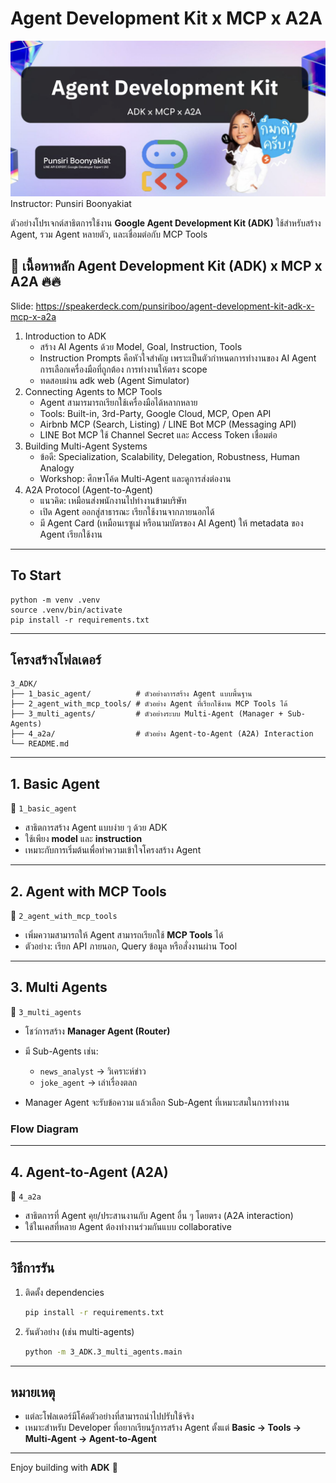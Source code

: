 # Agent Development Kit x MCP x A2A
![alt text](images/title.png)
Instructor: Punsiri Boonyakiat

ตัวอย่างโปรเจกต์สาธิตการใช้งาน **Google Agent Development Kit (ADK)**
ใช้สำหรับสร้าง Agent, รวม Agent หลายตัว, และเชื่อมต่อกับ MCP Tools

## 📌 เนื้อหาหลัก Agent Development Kit (ADK) x MCP x A2A 🔥🔥

Slide: https://speakerdeck.com/punsiriboo/agent-development-kit-adk-x-mcp-x-a2a


1. Introduction to ADK
    * สร้าง AI Agents ด้วย Model, Goal, Instruction, Tools
    * Instruction Prompts คือหัวใจสำคัญ เพราะเป็นตัวกำหนดการทำงานของ AI Agent การเลือกเครื่องมือที่ถูกต้อง การทำงานให้ตรง scope
    * ทดสอบผ่าน adk web (Agent Simulator)
2. Connecting Agents to MCP Tools
    * Agent สามารมารถเรียกใช้เครื่องมือได้หลากหลาย
    * Tools: Built-in, 3rd-Party, Google Cloud, MCP, Open API
    * Airbnb MCP (Search, Listing) / LINE Bot MCP (Messaging API) 
    *  LINE Bot MCP ใช้ Channel Secret และ Access Token เชื่อมต่อ
3. Building Multi-Agent Systems
    * ข้อดี: Specialization, Scalability, Delegation, Robustness, Human Analogy
    * Workshop: ศึกษาโค้ด Multi-Agent และดูการส่งต่องาน
4. A2A Protocol (Agent-to-Agent)
    * แนวคิด: เหมือนส่งพนักงานไปทำงานข้ามบริษัท
    * เปิด Agent ออกสู่สาธารณะ เรียกใช้งานจากภายนอกได้
    * มี Agent Card (เหมือนเรซูเม่ หรือนามบัตรของ AI Agent) ให้ metadata ของ Agent เรียกใช้งาน

---
## To Start 
```
python -m venv .venv
source .venv/bin/activate
pip install -r requirements.txt
```

---

## โครงสร้างโฟลเดอร์

```
3_ADK/
├── 1_basic_agent/          # ตัวอย่างการสร้าง Agent แบบพื้นฐาน
├── 2_agent_with_mcp_tools/ # ตัวอย่าง Agent ที่เรียกใช้งาน MCP Tools ได้
├── 3_multi_agents/         # ตัวอย่างระบบ Multi-Agent (Manager + Sub-Agents)
├── 4_a2a/                  # ตัวอย่าง Agent-to-Agent (A2A) Interaction
└── README.md
```

---

## 1. Basic Agent

📂 `1_basic_agent`

* สาธิตการสร้าง Agent แบบง่าย ๆ ด้วย ADK
* ใช้เพียง **model** และ **instruction**
* เหมาะกับการเริ่มต้นเพื่อทำความเข้าใจโครงสร้าง Agent

---

## 2. Agent with MCP Tools

📂 `2_agent_with_mcp_tools`

* เพิ่มความสามารถให้ Agent สามารถเรียกใช้ **MCP Tools** ได้
* ตัวอย่าง: เรียก API ภายนอก, Query ข้อมูล หรือสั่งงานผ่าน Tool

---

## 3. Multi Agents

📂 `3_multi_agents`

* โชว์การสร้าง **Manager Agent (Router)**
* มี Sub-Agents เช่น:

  * `news_analyst` → วิเคราะห์ข่าว
  * `joke_agent` → เล่าเรื่องตลก
* Manager Agent จะรับข้อความ แล้วเลือก Sub-Agent ที่เหมาะสมในการทำงาน

### Flow Diagram

---

## 4. Agent-to-Agent (A2A)

📂 `4_a2a`

* สาธิตการที่ Agent คุย/ประสานงานกับ Agent อื่น ๆ โดยตรง (A2A interaction)
* ใช้ในเคสที่หลาย Agent ต้องทำงานร่วมกันแบบ collaborative

---

## วิธีการรัน

1. ติดตั้ง dependencies

   ```bash
   pip install -r requirements.txt
   ```

2. รันตัวอย่าง (เช่น multi-agents)

   ```bash
   python -m 3_ADK.3_multi_agents.main
   ```

---

## หมายเหตุ

* แต่ละโฟลเดอร์มีโค้ดตัวอย่างที่สามารถนำไปปรับใช้จริง
* เหมาะสำหรับ Developer ที่อยากเรียนรู้การสร้าง Agent ตั้งแต่ **Basic → Tools → Multi-Agent → Agent-to-Agent**

---

Enjoy building with **ADK** 🚀
